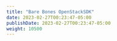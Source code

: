 ```yaml
---
title: "Bare Bones OpenStackSDK"
date: 2023-02-27T00:23:47-05:00
publishDate: 2023-02-27T00:23:47-05:00
weight: 10500
---
```


